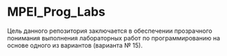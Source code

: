 # MPEI_Prog_Labs
Цель данного репозитория заключается в обеспечении прозрачного понимания выполнения лабораторных работ по программированию на основе одного из вариантов (варианта № 15).

